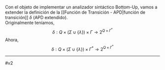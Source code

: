 Con el objeto de implementar un analizador sintáctico Bottom-Up, vamos a extender la definición de la [[Función de Transición - APD|función de transición]] $\delta$ (APD extendido).  
Originalmente teníamos,  $$\delta : Q \times (\Sigma \cup \{\lambda\}) \times \Gamma \to 2^{Q \times \Gamma^*}  $$Ahora,  $$\delta : Q \times (\Sigma \cup \{\lambda\}) \times \Gamma^* \to 2^{Q \times \Gamma^*}$$
***
#v2 
